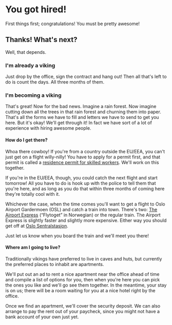 # You got hired!

First things first; congratulations! You must be pretty awesome!

## Thanks! What's next?

Well, that depends.

### I'm already a viking

Just drop by the office, sign the contract and hang out! Then all that's left to do
is count the days. All three months of them.

### I'm becoming a viking

That's great! Now for the bad news. Imagine a rain forest. Now imagine cutting down all the trees
in that rain forest and churning them into paper. That's all the forms we have to fill and letters
we have to send to get you here. But it's okay! We'll get through it! In fact we have sort of a lot
of experience with hiring awesome people.

#### How do I get there?

Whoa there cowboy! If you're from a country outside the EU/EEA, you can't just get on a flight
willy-nilly! You have to apply for a permit first, and that permit is called a [residence permit for skilled workers](http://www.udi.no/en/want-to-apply/work-immigration/). We'll work on this together.

If you're in the EU/EEA, though, you could catch the next flight and start tomorrow! All you have to do
is hook up with the police to tell them that you're here, and as long as you do that within three months
of coming here they're totally cool with it.

Whichever the case, when the time comes you'll want to get a flight to Oslo Airport Gardermoen (OSL)
and catch a train into town. There's two: [The Airport Express](http://www.flytoget.no/eng/)
(“Flytoget” in Norwegian) or the regular train. The Airport Express is slightly faster and slightly more
expensive. Either way you should get off at [Oslo Sentralstasjon](https://www.google.no/maps/place/Oslo+Sentralstasjon/@59.911032,10.752408,17z).

Just let us know when you board the train and we'll meet you there!

#### Where am I going to live?

Traditionally vikings have preferred to live in caves and huts, but currently the preferred places to
inhabit are apartments.

We'll put out an ad to rent a nice apartment near the office ahead of time and compile a list of options
for you, then when you're here you can pick the ones you like and we'll go see them together. In the meantime,
your stay is on us; there will be a room waiting for you at a nice hotel right by the office.

Once we find an apartment, we'll cover the security deposit. We can also arrange to pay the rent out of your paycheck, since
you might not have a bank account of your own just yet.
